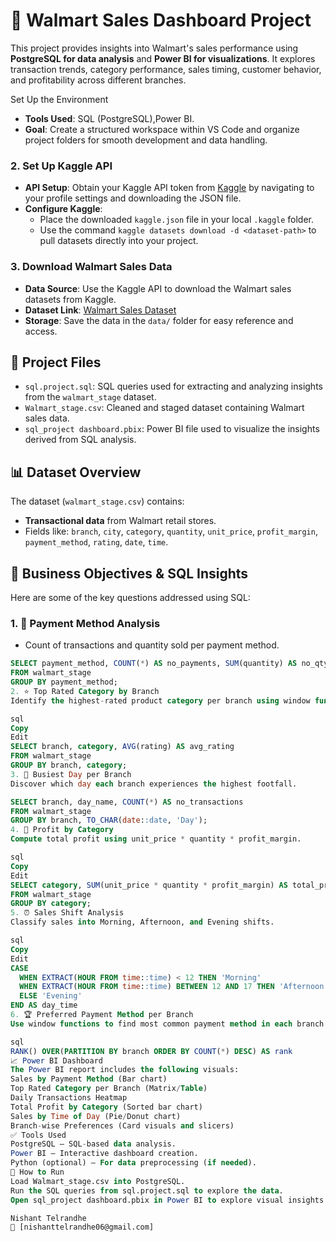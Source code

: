 # 🛒 Walmart Sales Dashboard Project

This project provides insights into Walmart's sales performance using **PostgreSQL for data analysis** and **Power BI for visualizations**. It explores transaction trends, category performance, sales timing, customer behavior, and profitability across different branches.


 Set Up the Environment
   - **Tools Used**:  SQL (PostgreSQL),Power BI.
   - **Goal**: Create a structured workspace within VS Code and organize project folders for smooth development and data handling.
### 2. Set Up Kaggle API
   - **API Setup**: Obtain your Kaggle API token from [Kaggle](https://www.kaggle.com/) by navigating to your profile settings and downloading the JSON file.
   - **Configure Kaggle**: 
      - Place the downloaded `kaggle.json` file in your local `.kaggle` folder.
      - Use the command `kaggle datasets download -d <dataset-path>` to pull datasets directly into your project.
### 3. Download Walmart Sales Data
   - **Data Source**: Use the Kaggle API to download the Walmart sales datasets from Kaggle.
   - **Dataset Link**: [Walmart Sales Dataset](https://www.kaggle.com/najir0123/walmart-10k-sales-datasets)
   - **Storage**: Save the data in the `data/` folder for easy reference and access.
## 📁 Project Files
- `sql.project.sql`: SQL queries used for extracting and analyzing insights from the `walmart_stage` dataset.
- `Walmart_stage.csv`: Cleaned and staged dataset containing Walmart sales data.
- `sql_project dashboard.pbix`: Power BI file used to visualize the insights derived from SQL analysis.
## 📊 Dataset Overview

The dataset (`walmart_stage.csv`) contains:
- **Transactional data** from Walmart retail stores.
- Fields like: `branch`, `city`, `category`, `quantity`, `unit_price`, `profit_margin`, `payment_method`, `rating`, `date`, `time`.

## 📌 Business Objectives & SQL Insights

Here are some of the key questions addressed using SQL:

### 1. 🔁 Payment Method Analysis
- Count of transactions and quantity sold per payment method.
```sql
SELECT payment_method, COUNT(*) AS no_payments, SUM(quantity) AS no_qty_sold
FROM walmart_stage
GROUP BY payment_method;
2. ⭐ Top Rated Category by Branch
Identify the highest-rated product category per branch using window functions.

sql
Copy
Edit
SELECT branch, category, AVG(rating) AS avg_rating
FROM walmart_stage
GROUP BY branch, category;
3. 📅 Busiest Day per Branch
Discover which day each branch experiences the highest footfall.

SELECT branch, day_name, COUNT(*) AS no_transactions
FROM walmart_stage
GROUP BY branch, TO_CHAR(date::date, 'Day');
4. 💸 Profit by Category
Compute total profit using unit_price * quantity * profit_margin.

sql
Copy
Edit
SELECT category, SUM(unit_price * quantity * profit_margin) AS total_profit
FROM walmart_stage
GROUP BY category;
5. ⏰ Sales Shift Analysis
Classify sales into Morning, Afternoon, and Evening shifts.

sql
Copy
Edit
CASE 
  WHEN EXTRACT(HOUR FROM time::time) < 12 THEN 'Morning'
  WHEN EXTRACT(HOUR FROM time::time) BETWEEN 12 AND 17 THEN 'Afternoon'
  ELSE 'Evening'
END AS day_time
6. 🏆 Preferred Payment Method per Branch
Use window functions to find most common payment method in each branch.

sql
RANK() OVER(PARTITION BY branch ORDER BY COUNT(*) DESC) AS rank
📈 Power BI Dashboard
The Power BI report includes the following visuals:
Sales by Payment Method (Bar chart)
Top Rated Category per Branch (Matrix/Table)
Daily Transactions Heatmap
Total Profit by Category (Sorted bar chart)
Sales by Time of Day (Pie/Donut chart)
Branch-wise Preferences (Card visuals and slicers)
✅ Tools Used
PostgreSQL – SQL-based data analysis.
Power BI – Interactive dashboard creation.
Python (optional) – For data preprocessing (if needed).
🚀 How to Run
Load Walmart_stage.csv into PostgreSQL.
Run the SQL queries from sql.project.sql to explore the data.
Open sql_project dashboard.pbix in Power BI to explore visual insights.

Nishant Telrandhe
📧 [nishanttelrandhe06@gmail.com]
